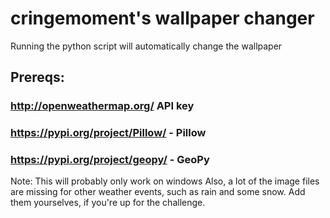 # cringemoment's wallpaper changer
Running the python script will automatically change the wallpaper
## Prereqs:
### http://openweathermap.org/ API key
 
### https://pypi.org/project/Pillow/ - Pillow
 
### https://pypi.org/project/geopy/ - GeoPy

Note: This will probably only work on windows
Also, a lot of the image files are missing for other weather events, such as rain and some snow. Add them yourselves, if you're up for the challenge.
